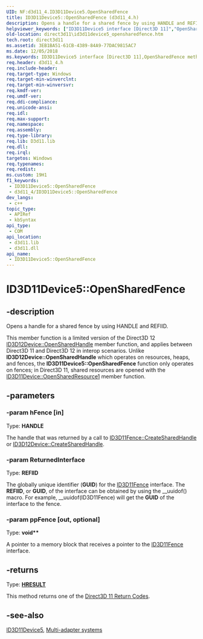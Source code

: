 ```yaml
---
UID: NF:d3d11_4.ID3D11Device5.OpenSharedFence
title: ID3D11Device5::OpenSharedFence (d3d11_4.h)
description: Opens a handle for a shared fence by using HANDLE and REFIID.
helpviewer_keywords: ["ID3D11Device5 interface [Direct3D 11]","OpenSharedFence method","ID3D11Device5.OpenSharedFence","ID3D11Device5::OpenSharedFence","OpenSharedFence","OpenSharedFence method [Direct3D 11]","OpenSharedFence method [Direct3D 11]","ID3D11Device5 interface","d3d11_4/ID3D11Device5::OpenSharedFence","direct3d11.id3d11device5_opensharedfence"]
old-location: direct3d11\id3d11device5_opensharedfence.htm
tech.root: direct3d11
ms.assetid: 3EB1BA51-61CB-4389-84A9-77DAC9815AC7
ms.date: 12/05/2018
ms.keywords: ID3D11Device5 interface [Direct3D 11],OpenSharedFence method, ID3D11Device5.OpenSharedFence, ID3D11Device5::OpenSharedFence, OpenSharedFence, OpenSharedFence method [Direct3D 11], OpenSharedFence method [Direct3D 11],ID3D11Device5 interface, d3d11_4/ID3D11Device5::OpenSharedFence, direct3d11.id3d11device5_opensharedfence
req.header: d3d11_4.h
req.include-header: 
req.target-type: Windows
req.target-min-winverclnt: 
req.target-min-winversvr: 
req.kmdf-ver: 
req.umdf-ver: 
req.ddi-compliance: 
req.unicode-ansi: 
req.idl: 
req.max-support: 
req.namespace: 
req.assembly: 
req.type-library: 
req.lib: D3d11.lib
req.dll: 
req.irql: 
targetos: Windows
req.typenames: 
req.redist: 
ms.custom: 19H1
f1_keywords:
 - ID3D11Device5::OpenSharedFence
 - d3d11_4/ID3D11Device5::OpenSharedFence
dev_langs:
 - c++
topic_type:
 - APIRef
 - kbSyntax
api_type:
 - COM
api_location:
 - d3d11.lib
 - d3d11.dll
api_name:
 - ID3D11Device5::OpenSharedFence
---
```


# ID3D11Device5::OpenSharedFence


## -description

Opens a handle for a shared fence by using HANDLE and REFIID.

This member function is a limited version of the Direct3D 12 <a href="/windows/win32/api/d3d12/nf-d3d12-id3d12device-opensharedhandle">ID3D12Device::OpenSharedHandle</a> member function, and applies between Direct3D 11 and Direct3D 12 in interop scenarios. Unlike <b>ID3D12Device::OpenSharedHandle</b> which operates on resources, heaps, and fences, the <b>ID3D11Device5::OpenSharedFence</b> function only operates on fences; in Direct3D 11, shared resources are opened with the [ID3D11Device::OpenSharedResource1](../d3d11_1/nf-d3d11_1-id3d11device1-opensharedresource1.md) member function.

## -parameters

### -param hFence [in]

Type: <b>HANDLE</b>

The handle that was returned by a call to <a href="/windows/win32/api/d3d11_3/nf-d3d11_3-id3d11fence-createsharedhandle">ID3D11Fence::CreateSharedHandle</a> or <a href="/windows/win32/api/d3d12/nf-d3d12-id3d12device-createsharedhandle">ID3D12Device::CreateSharedHandle</a>.

### -param ReturnedInterface

Type: <b>REFIID</b>

The globally unique identifier (<b>GUID</b>) for the <a href="/windows/win32/api/d3d11_3/nn-d3d11_3-id3d11fence">ID3D11Fence</a> interface. The <b>REFIID</b>, or <b>GUID</b>, of the interface can be obtained by using the __uuidof() macro. For example, __uuidof(ID3D11Fence) will get the <b>GUID</b> of the interface to the fence.

### -param ppFence [out, optional]

Type: <b>void**</b>

A pointer to a memory block that receives a pointer to the <a href="/windows/win32/api/d3d11_3/nn-d3d11_3-id3d11fence">ID3D11Fence</a> interface.

## -returns

Type: <b><a href="/windows/win32/com/structure-of-com-error-codes">HRESULT</a></b>

This method returns one of the <a href="/windows/win32/direct3d11/d3d11-graphics-reference-returnvalues">Direct3D 11 Return Codes</a>.

## -see-also

[ID3D11Device5](./nn-d3d11_4-id3d11device5.md), [Multi-adapter systems](/windows/win32/direct3d12/multi-engine)

